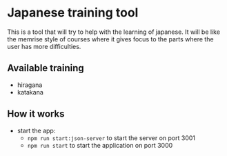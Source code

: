# Japanese training tool

This is a tool that will try to help with the learning of japanese. It will be like the memrise style of courses where it gives focus to the parts where the user has more difficulties.

## Available training

-   hiragana
-   katakana

## How it works

-   start the app:
    -   `npm run start:json-server` to start the server on port 3001
    -   `npm run start` to start the application on port 3000
